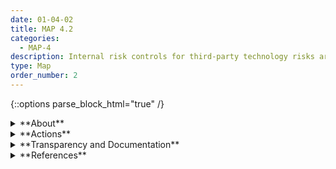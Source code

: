 ```yaml
---
date: 01-04-02
title: MAP 4.2
categories:
  - MAP-4
description: Internal risk controls for third-party technology risks are in place and documented.
type: Map
order_number: 2
---
```

{::options parse_block_html="true" /}


<details>
<summary markdown="span">**About**</summary>
<br>
In the course of their work, AI actors often utilize open-source, or otherwise freely available, third-party technologies – some of which have been reported to have privacy, bias, and security risks. Organizations may consider tightening up internal risk controls for these technology sources.

</details>

<details>
<summary markdown="span">**Actions**</summary>

* Supply resources such as model documentation templates and software safelists to assist in third-party technology inventory and approval activities.
* Review third-party material (including data and models) for risks related to bias, data privacy, and security vulnerabilities.
* Apply controls – such as procurement, security, and data privacy controls – to all acquired third-party technologies.

</details>

<details>
<summary markdown="span">**Transparency and Documentation**</summary>
<br>
**Transparency Considerations – Key Questions: MAP 4.2**
- Did you ensure that the AI system can be audited by independent third parties?
- To what extent do these policies foster public trust and confidence in the use of the AI system?
- Did you establish mechanisms that facilitate the AI system’s auditability (e.g. traceability of the development process, the sourcing of training data and the logging of the AI system’s processes, outcomes, positive and negative impact)?

**AI Transparency Resources: MAP 4.2**
- GAO-21-519SP: AI Accountability Framework for Federal Agencies & Other Entities
- Intel.gov: AI Ethics Framework for Intelligence Community  - 2020
- WEF Model AI Governance Framework Assessment 2020
- Assessment List for Trustworthy AI (ALTAI) - The High-Level Expert Group on AI - 2019

</details>

<details>
<summary markdown="span">**References**</summary>
<br>
Office of the Comptroller of the Currency. 2021. Comptroller's Handbook: Model Risk Management, Version 1.0, August 2021. Retrieved on July 7, 2022. [URL](https://www.occ.gov/publications-and-resources/publications/comptrollers-handbook/files/model-risk-management/index-model-risk-management.html)

Proposed Interagency Guidance on Third-Party Relationships: Risk Management, 2021. [URL](https://www.occ.gov/news-issuances/news-releases/2021/nr-occ-2021-74a.pdf)

</details>

